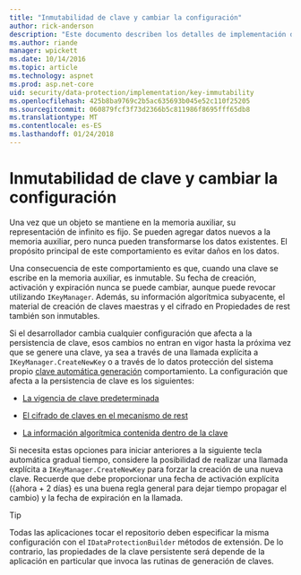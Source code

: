 ```yaml
---
title: "Inmutabilidad de clave y cambiar la configuración"
author: rick-anderson
description: "Este documento describen los detalles de implementación de la inmutabilidad de clave de protección las API de datos ASP.NET Core."
ms.author: riande
manager: wpickett
ms.date: 10/14/2016
ms.topic: article
ms.technology: aspnet
ms.prod: asp.net-core
uid: security/data-protection/implementation/key-immutability
ms.openlocfilehash: 425b8ba9769c2b5ac635693b045e52c110f25205
ms.sourcegitcommit: 060879fcf3f73d2366b5c811986f8695fff65db8
ms.translationtype: MT
ms.contentlocale: es-ES
ms.lasthandoff: 01/24/2018
---
```

# <a name="key-immutability-and-changing-settings"></a>Inmutabilidad de clave y cambiar la configuración

Una vez que un objeto se mantiene en la memoria auxiliar, su representación de infinito es fijo. Se pueden agregar datos nuevos a la memoria auxiliar, pero nunca pueden transformarse los datos existentes. El propósito principal de este comportamiento es evitar daños en los datos.

Una consecuencia de este comportamiento es que, cuando una clave se escribe en la memoria auxiliar, es inmutable. Su fecha de creación, activación y expiración nunca se puede cambiar, aunque puede revocar utilizando `IKeyManager`. Además, su información algorítmica subyacente, el material de creación de claves maestras y el cifrado en Propiedades de rest también son inmutables.

Si el desarrollador cambia cualquier configuración que afecta a la persistencia de clave, esos cambios no entran en vigor hasta la próxima vez que se genere una clave, ya sea a través de una llamada explícita a `IKeyManager.CreateNewKey` o a través de lo datos protección del sistema propio [clave automática generación](key-management.md#data-protection-implementation-key-management) comportamiento. La configuración que afecta a la persistencia de clave es los siguientes:

* [La vigencia de clave predeterminada](key-management.md#data-protection-implementation-key-management)

* [El cifrado de claves en el mecanismo de rest](key-encryption-at-rest.md#data-protection-implementation-key-encryption-at-rest)

* [La información algorítmica contenida dentro de la clave](xref:security/data-protection/configuration/overview#changing-algorithms-with-usecryptographicalgorithms)

Si necesita estas opciones para iniciar anteriores a la siguiente tecla automática gradual tiempo, considere la posibilidad de realizar una llamada explícita a `IKeyManager.CreateNewKey` para forzar la creación de una nueva clave. Recuerde que debe proporcionar una fecha de activación explícita ({ahora + 2 días} es una buena regla general para dejar tiempo propagar el cambio) y la fecha de expiración en la llamada.

>[!TIP]
> Todas las aplicaciones tocar el repositorio deben especificar la misma configuración con el `IDataProtectionBuilder` métodos de extensión. De lo contrario, las propiedades de la clave persistente será depende de la aplicación en particular que invoca las rutinas de generación de claves.
